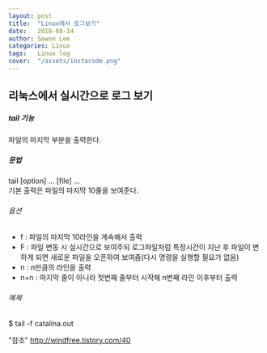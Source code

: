 ```yaml
---
layout: post
title:  "Linux에서 로그보기"
date:   2018-08-14
author: Sewon Lee
categories: Linux
tags:	Linux log 
cover:  "/assets/instacode.png"
---
```


## 리눅스에서 실시간으로 로그 보기
##### tail 기능
파일의 마지막 부분을 출력한다.

##### 문법
tail [option] ... [file] ...  
기본 출력은 파일의 마지막 10줄을 보여준다.

###### 옵션
- f : 파일의 마지막 10라인을 계속해서 출력
- F : 파일 변동 시 실시간으로 보여주되 로그파일처럼 특정시간이 지난 후 파일이 변하게 되면 새로운 파일을 오픈하여 보여줌(다시 명령을 실행할 필요가 없음)
- n : n만큼의 라인을 출력
- n+n : 마지막 줄이 아니라 첫번째 줄부터 시작해 n번째 라인 이후부터 출력

###### 예제
$ tail -f catalina.out



"참조" <http://windfree.tistory.com/40>

